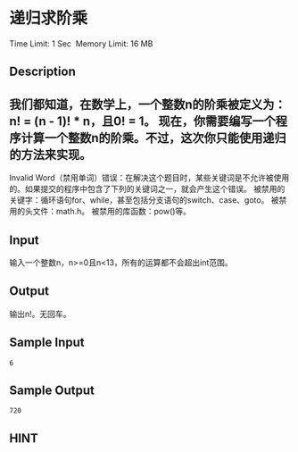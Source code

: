 # 递归求阶乘
Time Limit: 1 Sec  Memory Limit: 16 MB


## Description
我们都知道，在数学上，一个整数n的阶乘被定义为：n! = (n - 1)! * n，且0! = 1。
现在，你需要编写一个程序计算一个整数n的阶乘。不过，这次你只能使用递归的方法来实现。
-----------------------------------------------------------------------------
Invalid Word（禁用单词）错误：在解决这个题目时，某些关键词是不允许被使用的。如果提交的程序中包含了下列的关键词之一，就会产生这个错误。
被禁用的关键字：循环语句for、while，甚至包括分支语句的switch、case、goto。
被禁用的头文件：math.h。
被禁用的库函数：pow()等。



## Input
输入一个整数n，n>=0且n<13，所有的运算都不会超出int范围。


## Output

输出n!。无回车。


## Sample Input
```
6
```
## Sample Output
```
720
```

## HINT

